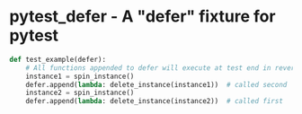 # pytest_defer - A "defer" fixture for pytest


```python
def test_example(defer):
    # All functions appended to defer will execute at test end in reverse order
    instance1 = spin_instance()
    defer.append(lambda: delete_instance(instance1))  # called second
    instance2 = spin_instance()
    defer.append(lambda: delete_instance(instance2))  # called first
```
